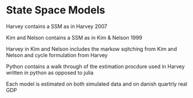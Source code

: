 # State Space Models

Harvey contains a SSM as in Harvey 2007

Kim and Nelson contains a SSM as in Kim & Nelson 1999

Harvey in Kim and Nelson includes the markow sqitching from Kim and Nelson and cycle formulation from Harvey

Python contains a walk through of the estimation procdure used in Harvey written in python as opposed to julia

Each model is estimated on both simulated data and on danish quartrly real GDP

